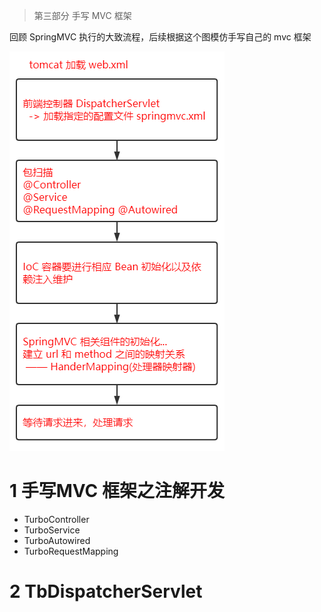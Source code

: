 > 第三部分 手写 MVC 框架

回顾 SpringMVC 执行的大致流程，后续根据这个图模仿手写自己的 mvc 框架

![image-20220409173650257](assest/image-20220409173650257.png)

# 1 手写MVC 框架之注解开发

- TurboController
- TurboService
- TurboAutowired
- TurboRequestMapping

# 2 TbDispatcherServlet

